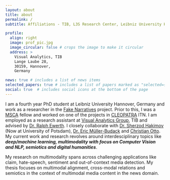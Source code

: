 ```yaml
---
layout: about
title: about
permalink: /
subtitle: Affiliations - TIB, L3S Research Center, Leibniz University Hannover

profile:
  align: right
  image: prof_pic.jpg
  image_circular: false # crops the image to make it circular
  address: >
    Visual Analytics, TIB
    Lange Laube 28,
    30159, Hannover,
    Germany

news: true # includes a list of news items
selected_papers: true # includes a list of papers marked as "selected={true}"
social: true  # includes social icons at the bottom of the page
---
```


I am a fourth year PhD student at Leibniz University Hannover, Germany and work as a researcher in the [Fake Narratives](https://fakenarratives.github.io/) project. Prior to this, I was a [MSCA](https://ec.europa.eu/research/mariecurieactions/node_en) fellow and worked on one of the projects in [CLEOPATRA](http://cleopatra-project.eu/) ITN. I am employed as a research assistant at [Visual Analytics Group](https://www.tib.eu/en/research-development/visual-analytics/), TIB and advised by [Dr. Ralph Ewerth](https://www.tib.eu/en/research-development/visual-analytics/staff/ralph-ewerth/). I closely collaborate with [Dr. Sherzod Hakimov](https://sherzod-hakimov.github.io/) (Now at University of Potsdam), [Dr. Eric Müller-Budack](https://scholar.google.de/citations?user=Ian_NPUAAAAJ&hl=en) and [Christian Otto](https://scholar.google.de/citations?user=hL-N3mUAAAAJ&hl=en). My current work and research revolves around interdesciplinary topics like ***deep/machine learning, multimodality with focus on Computer Vision and NLP, semiotics and digital humanities***.

My research on multimodality spans across challenging applications like claim, hate-speech, sentiment and out-of-context media detection. My thesis focuses on multimodal alignment, cross-modal relations and semiotics in the context of multimodal media content in the news domain.

<!-- Prior to joining TIB, I worked for ~3 years as a research assistant with [Dr. Saket Anand](https://faculty.iiitd.ac.in/~anands/) (IIITD) on Visual Wildlife Monitoring and collaborated with [Wildlife Institute of India (WII)](https://wii.gov.in/), Dehradun. During this time, I worked on projects spanning individual recognition (Biometrics) and object detection/classification for patterned wildlife species, rhesus macaques and several Indian terrestrial wildlife species. In addition, I explored semi-supervised learning, explainability/uncertainty/compression (Bayesian Deep Learning) and confidence calibration with an aim to analyze and improve deep learning models to be used with real data. I also collaborated with [Ankita Shukla](https://ankita-shukla.github.io/) (PhD student, IIITD) and [Dr. Ryan Farrell](https://faculty.cs.byu.edu/~farrell/) (BYU, Utah) during my time as a research assistant.

I received my master's from [IIIT, Delhi](https://iiitd.ac.in/), where my [thesis](https://repository.iiitd.edu.in/jspui/handle/123456789/429) was about exploring mean shift clustering using metric learning, under the guidance of Dr. Saket Anand. During master's, I also worked extensively on developing a traffic light/sign detection module for IIITD's autonomous car project [SWARATH](https://cai.iiitd.ac.in/research.php) and also mentored students to improve the module. -->
